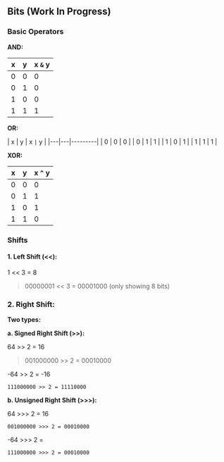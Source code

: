 ## Bits (Work In Progress)

### Basic Operators

**AND:**   

| x | y | x `&` y |
----|---|---------|
| 0 | 0 | 0       |
| 0 | 1 | 0       |
| 1 | 0 | 0       |
| 1 | 1 | 1       | 

**OR:**
  
| x | y | x `|` y |
|---|---|---------|
| 0 | 0 | 0       |
| 0 | 1 | 1       |
| 1 | 0 | 1       |
| 1 | 1 | 1       |

**XOR:**

| x | y | x `^` y |
|---|---|---------|
| 0 | 0 | 0       |
| 0 | 1 | 1       |
| 1 | 0 | 1       |
| 1 | 1 | 0       |


### Shifts

#### 1. Left Shift (<<):

1 << 3 = 8

> 00000001 << 3 = 00001000 (only showing 8 bits)

### 2. Right Shift:

**Two types:**

**a. Signed Right Shift (>>):**

64 >> 2 = 16

> 001000000 >> 2 = 00010000

-64 >> 2 = -16

    111000000 >> 2 = 11110000 

**b. Unsigned Right Shift (>>>):**

64 >>> 2 = 16

    001000000 >>> 2 = 00010000

-64 >>> 2 = 

    111000000 >>> 2 = 00010000 
        